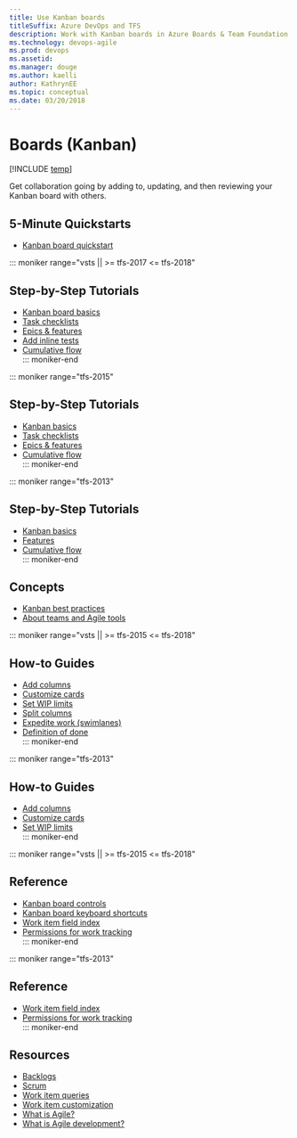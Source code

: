 ```yaml
---
title: Use Kanban boards 
titleSuffix: Azure DevOps and TFS
description: Work with Kanban boards in Azure Boards & Team Foundation Server   
ms.technology: devops-agile
ms.prod: devops
ms.assetid:  
ms.manager: douge
ms.author: kaelli
author: KathrynEE
ms.topic: conceptual
ms.date: 03/20/2018
---
```


# Boards (Kanban)

[!INCLUDE [temp](../_shared/version-vsts-tfs-all-versions.md)]  

Get collaboration going by adding to, updating, and then reviewing your Kanban board with others. 


## 5-Minute Quickstarts  

- [Kanban board quickstart](kanban-quickstart.md)  


::: moniker range="vsts || >= tfs-2017 <= tfs-2018"

## Step-by-Step Tutorials

- [Kanban board basics](kanban-basics.md)
- [Task checklists](add-task-checklists.md)
- [Epics & features](kanban-epics-features-stories.md)
- [Add inline tests](add-run-update-tests.md)
- [Cumulative flow](../../report/dashboards/cumulative-flow.md?toc=/vsts/boards/boards/toc.json&bc=/vsts/boards/boards/breadcrumb/toc.json)  
::: moniker-end

::: moniker range="tfs-2015"
## Step-by-Step Tutorials

- [Kanban basics](kanban-basics.md)
- [Task checklists](add-task-checklists.md)
- [Epics & features](kanban-epics-features-stories.md)
- [Cumulative flow](../../report/dashboards/cumulative-flow.md?toc=/vsts/boards/boards/toc.json&bc=/vsts/boards/boards/breadcrumb/toc.json)  
::: moniker-end

::: moniker range="tfs-2013"
## Step-by-Step Tutorials

- [Kanban basics](kanban-basics.md)
- [Features](kanban-epics-features-stories.md)
- [Cumulative flow](../../report/dashboards/cumulative-flow.md?toc=/vsts/boards/boards/toc.json&bc=/vsts/boards/boards/breadcrumb/toc.json)  
::: moniker-end

## Concepts 
      
- [Kanban best practices](best-practices-kanban.md)      
- [About teams and Agile tools](../../organizations/settings/about-teams-and-settings.md?toc=/vsts/boards/boards/toc.json&bc=/vsts/boards/boards/breadcrumb/toc.json)  



::: moniker range="vsts || >= tfs-2015 <= tfs-2018"

## How-to Guides

- [Add columns](add-columns.md) 
- [Customize cards](../../boards/boards/customize-cards.md?toc=/vsts/boards/boards/toc.json&bc=/vsts/boards/boards/breadcrumb/toc.json)    
- [Set WIP limits](wip-limits.md)  
- [Split columns](split-columns.md)  
- [Expedite work (swimlanes)](expedite-work.md)  
- [Definition of done](definition-of-done.md)  
::: moniker-end  

::: moniker range="tfs-2013"

## How-to Guides

- [Add columns](add-columns.md) 
- [Customize cards](../../boards/boards/customize-cards.md?toc=/vsts/boards/boards/toc.json&bc=/vsts/boards/boards/breadcrumb/toc.json)    
- [Set WIP limits](wip-limits.md)  
::: moniker-end  

::: moniker range="vsts || >= tfs-2015 <= tfs-2018"
## Reference   

- [Kanban board controls](kanban-board-controls.md) 
- [Kanban board keyboard shortcuts](kanban-board-keyboard-shortcuts.md) 
- [Work item field index](../work-items/guidance/work-item-field.md?toc=/vsts/boards/boards/toc.json&bc=/vsts/boards/boards/breadcrumb/toc.json) 
- [Permissions for work tracking](../../organizations/security/permissions-access-work-tracking.md?toc=/vsts/boards/boards/toc.json&bc=/vsts/boards/boards/breadcrumb/toc.json)      
::: moniker-end  
  
::: moniker range="tfs-2013"
## Reference   

- [Work item field index](../work-items/guidance/work-item-field.md?toc=/vsts/boards/boards/toc.json&bc=/vsts/boards/boards/breadcrumb/toc.json) 
- [Permissions for work tracking](../../organizations/security/permissions-access-work-tracking.md?toc=/vsts/boards/boards/toc.json&bc=/vsts/boards/boards/breadcrumb/toc.json)      
::: moniker-end  

## Resources 

- [Backlogs](../backlogs/index.md)
- [Scrum](../sprints/index.md)
- [Work item queries](../queries/index.md)
- [Work item customization](../../reference/index.md) 
- [What is Agile?](/azure/devops/agile/what-is-agile)   
- [What is Agile development?](/azure/devops/agile/what-is-agile-development)  


<!--- 
Add Q&A about Can I add another Kanban board? 
--> 
